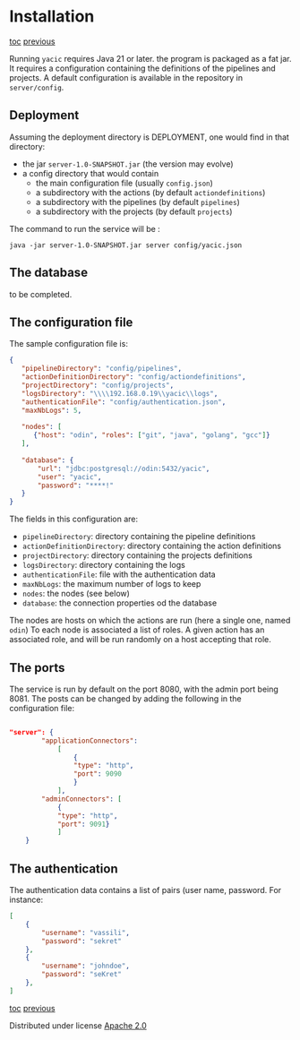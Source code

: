 # Installation

[toc](_toc.md)
[previous](01-intro.md)


Running `yacic` requires Java 21 or later. the program is packaged as a fat jar.
It requires a configuration containing the definitions of the pipelines and projects.
A default configuration is available in the repository in `server/config`.

## Deployment

Assuming the deployment directory is DEPLOYMENT, one would find in that directory:

- the jar `server-1.0-SNAPSHOT.jar` (the version may evolve)
- a config directory that would contain
    - the main configuration file (usually `config.json`)
    - a subdirectory with the actions (by default `actiondefinitions`)
    - a subdirectory with the pipelines (by default `pipelines`)
    - a subdirectory with the projects (by default `projects`)

The command to run the service will be :

    java -jar server-1.0-SNAPSHOT.jar server config/yacic.json

## The database

to be completed.

## The configuration file

The sample configuration file is:

```json
{
   "pipelineDirectory": "config/pipelines",
   "actionDefinitionDirectory": "config/actiondefinitions",
   "projectDirectory": "config/projects",
   "logsDirectory": "\\\\192.168.0.19\\yacic\\logs",
   "authenticationFile": "config/authentication.json",
   "maxNbLogs": 5,
      
   "nodes": [
      {"host": "odin", "roles": ["git", "java", "golang", "gcc"]}
   ],
   
   "database": {
       "url": "jdbc:postgresql://odin:5432/yacic",
       "user": "yacic",
       "password": "****!"
   }
}
```

The fields in this configuration are:

- `pipelineDirectory`: directory containing the pipeline definitions
- `actionDefinitionDirectory`: directory containing the action definitions
- `projectDirectory`:  directory containing the projects definitions
- `logsDirectory`: directory containing the logs
- `authenticationFile`: file with the authentication data
- `maxNbLogs`: the maximum number of logs to keep
- `nodes`: the nodes (see below)
- `database`: the connection properties od the database

The nodes are hosts on which the actions are run (here a single one, named `odin`)
To each node is associated a list of roles. A given action has an associated role, and will be run randomly on a host accepting that role.



## The ports

The service is run by default on the port 8080, with the admin port being 8081.
The posts can be changed by adding the following in the configuration file:

```json

"server": {
        "applicationConnectors":
            [
                {
                "type": "http",
                "port": 9090
                }
            ],
        "adminConnectors": [
            {
            "type": "http",
            "port": 9091}
            ]
    }
```


## The authentication

The authentication data contains a list of pairs (user name, password. For instance:

```json
[
	{
		"username": "vassili",
		"password": "sekret"
	},
	{
		"username": "johndoe",
		"password": "seKret"
	},
]

```


[toc](_toc.md)
[previous](01-intro.md)

Distributed under license [Apache 2.0](http://www.apache.org/licenses/LICENSE-2.0)
